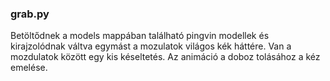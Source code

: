 ### grab.py

Betöltődnek a models mappában található pingvin modellek és kirajzolódnak váltva egymást a mozulatok
világos kék háttére. Van a mozdulatok között egy kis késeltetés.
Az animáció a doboz tolásához a kéz emelése.
